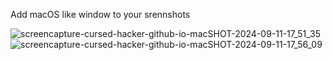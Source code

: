 Add macOS like window to your srennshots

![screencapture-cursed-hacker-github-io-macSHOT-2024-09-11-17_51_35](https://github.com/user-attachments/assets/1d3e6320-613c-4f44-9d4d-5e8b72a07dde)
![screencapture-cursed-hacker-github-io-macSHOT-2024-09-11-17_56_09](https://github.com/user-attachments/assets/086d4d47-d749-4ed6-ba88-391fcd78528b)
